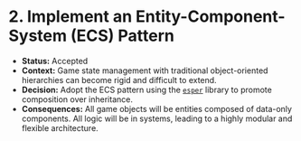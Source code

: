 # 2. Implement an Entity-Component-System (ECS) Pattern

* **Status:** Accepted
* **Context:** Game state management with traditional object-oriented hierarchies can become rigid and difficult to extend.
* **Decision:** Adopt the ECS pattern using the [`esper`](https://esper.readthedocs.io/) library to promote composition over inheritance.
* **Consequences:** All game objects will be entities composed of data-only components. All logic will be in systems, leading to a highly modular and flexible architecture.
